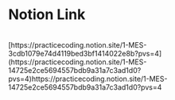 <h1>Notion Link</h1>
<br>
[https://practicecoding.notion.site/1-MES-3cdb1079e74d4119bed3bf1414022e8b?pvs=4](https://practicecoding.notion.site/1-MES-14725e2ce5694557bdb9a31a7c3ad1d0?pvs=4)https://practicecoding.notion.site/1-MES-14725e2ce5694557bdb9a31a7c3ad1d0?pvs=4
